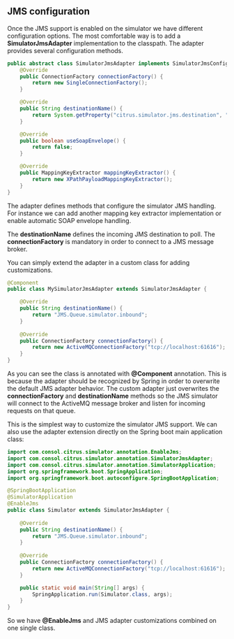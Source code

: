 ## JMS configuration

Once the JMS support is enabled on the simulator we have different configuration options. The most comfortable way is to
add a **SimulatorJmsAdapter** implementation to the classpath. The adapter provides several configuration methods.

```java
public abstract class SimulatorJmsAdapter implements SimulatorJmsConfigurer {
    @Override
    public ConnectionFactory connectionFactory() {
        return new SingleConnectionFactory();
    }

    @Override
    public String destinationName() {
        return System.getProperty("citrus.simulator.jms.destination", "Citrus.Simulator.Inbound");
    }

    @Override
    public boolean useSoapEnvelope() {
        return false;
    }

    @Override
    public MappingKeyExtractor mappingKeyExtractor() {
        return new XPathPayloadMappingKeyExtractor();
    }
}
```   

The adapter defines methods that configure the simulator JMS handling. For instance we can add another mapping key extractor implementation or
enable automatic SOAP envelope handling.

The **destinationName** defines the incoming JMS destination to poll. The **connectionFactory** is mandatory in order to connect to a JMS
message broker.

You can simply extend the adapter in a custom class for adding customizations.

```java
@Component
public class MySimulatorJmsAdapter extends SimulatorJmsAdapter {

    @Override
    public String destinationName() {
        return "JMS.Queue.simulator.inbound";
    }
    
    @Override
    public ConnectionFactory connectionFactory() {
        return new ActiveMQConnectionFactory("tcp://localhost:61616");
    }
}
```

As you can see the class is annotated with **@Component** annotation. This is because the adapter should be recognized by Spring in order to overwrite the default
JMS adapter behavior. The custom adapter just overwrites the **connectionFactory** and **destinationName** methods so the JMS simulator will connect to the ActiveMQ message broker
and listen for incoming requests on that queue.

This is the simplest way to customize the simulator JMS support. We can also use the adapter extension directly on the Spring boot main application class:

```java
import com.consol.citrus.simulator.annotation.EnableJms;
import com.consol.citrus.simulator.annotation.SimulatorJmsAdapter;
import com.consol.citrus.simulator.annotation.SimulatorApplication;
import org.springframework.boot.SpringApplication;
import org.springframework.boot.autoconfigure.SpringBootApplication;

@SpringBootApplication
@SimulatorApplication
@EnableJms
public class Simulator extends SimulatorJmsAdapter {
                       
    @Override
    public String destinationName() {
        return "JMS.Queue.simulator.inbound";
    }
    
    @Override
    public ConnectionFactory connectionFactory() {
        return new ActiveMQConnectionFactory("tcp://localhost:61616");
    }

    public static void main(String[] args) {
        SpringApplication.run(Simulator.class, args);
    }
}
```

So we have **@EnableJms** and JMS adapter customizations combined on one single class.